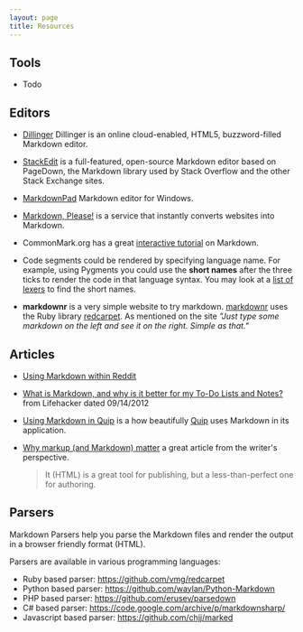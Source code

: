 ```yaml
---
layout: page
title: Resources
---
```



## Tools

- Todo

## Editors

- [Dillinger](dillinger.io)
Dillinger is an online cloud-enabled, HTML5, buzzword-filled Markdown editor.
- [StackEdit](https://stackedit.io)
is a full-featured, open-source Markdown editor based on PageDown, the Markdown library used by Stack Overflow and the other Stack Exchange sites.

- [MarkdownPad](http://www.markdownpad.com) Markdown editor for Windows.

- [Markdown, Please!](http://markdownplease.com) is a service that instantly converts websites into Markdown.

- CommonMark.org has a great [interactive tutorial](http://commonmark.org/help/tutorial/) on Markdown. 

- Code segments could be rendered by specifying language name. For example, using Pygments you could use the **short names** after the three ticks to render the code in that language syntax. You may look at a [list of lexers](http://pygments.org/docs/lexers/) to find the short names.

- **markdownr** is a very simple website to try markdown.
 [markdownr](http://markdownr.com/) uses the Ruby library [redcarpet](https://github.com/vmg/redcarpet).
  As mentioned on the site *"Just type some markdown on the left and see it on the right. Simple as that."*

## Articles

- [Using Markdown within Reddit](https://www.reddit.com/comments/6ewgt/reddit_markdown_primer_or_how_do_you_do_all_that)

- [What is Markdown, and why is it better for my To-Do Lists and Notes?](http://lifehacker.com/5943320/what-is-markdown-and-why-is-it-better-for-my-to-do-lists-and-notes) from Lifehacker dated 09/14/2012

- [Using Markdown in Quip](https://quip.com/blog/markdown) is a how beautifully [Quip](https://quip.com) uses Markdown in its application. 

- [Why markup (and Markdown) matter](http://stet.editorially.com/articles/why-markup-and-markdown-matter/) a great article from the writer\'s perspective.

	> It (HTML) is a great tool for publishing, but a less-than-perfect one for authoring.


## Parsers

Markdown Parsers help you parse the Markdown files and render the output in a browser friendly format (HTML).

Parsers are available in various programming languages:

- Ruby based parser: <https://github.com/vmg/redcarpet>
- Python based parser: <https://github.com/waylan/Python-Markdown>
- PHP based parser: <https://github.com/erusev/parsedown>
- C# based parser: <https://code.google.com/archive/p/markdownsharp/>
- Javascript based parser: <https://github.com/chjj/marked>

